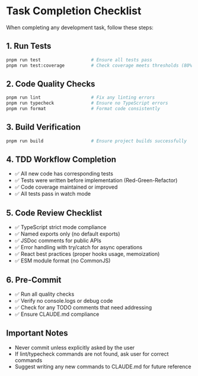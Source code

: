 # Task Completion Checklist

When completing any development task, follow these steps:

## 1. Run Tests

```bash
pnpm run test                   # Ensure all tests pass
pnpm run test:coverage          # Check coverage meets thresholds (80% lines/functions, 70% branches)
```

## 2. Code Quality Checks

```bash
pnpm run lint                   # Fix any linting errors
pnpm run typecheck              # Ensure no TypeScript errors
pnpm run format                 # Format code consistently
```

## 3. Build Verification

```bash
pnpm run build                  # Ensure project builds successfully
```

## 4. TDD Workflow Completion

- ✅ All new code has corresponding tests
- ✅ Tests were written before implementation (Red-Green-Refactor)
- ✅ Code coverage maintained or improved
- ✅ All tests pass in watch mode

## 5. Code Review Checklist

- ✅ TypeScript strict mode compliance
- ✅ Named exports only (no default exports)
- ✅ JSDoc comments for public APIs
- ✅ Error handling with try/catch for async operations
- ✅ React best practices (proper hooks usage, memoization)
- ✅ ESM module format (no CommonJS)

## 6. Pre-Commit

- ✅ Run all quality checks
- ✅ Verify no console.logs or debug code
- ✅ Check for any TODO comments that need addressing
- ✅ Ensure CLAUDE.md compliance

## Important Notes

- Never commit unless explicitly asked by the user
- If lint/typecheck commands are not found, ask user for correct commands
- Suggest writing any new commands to CLAUDE.md for future reference

